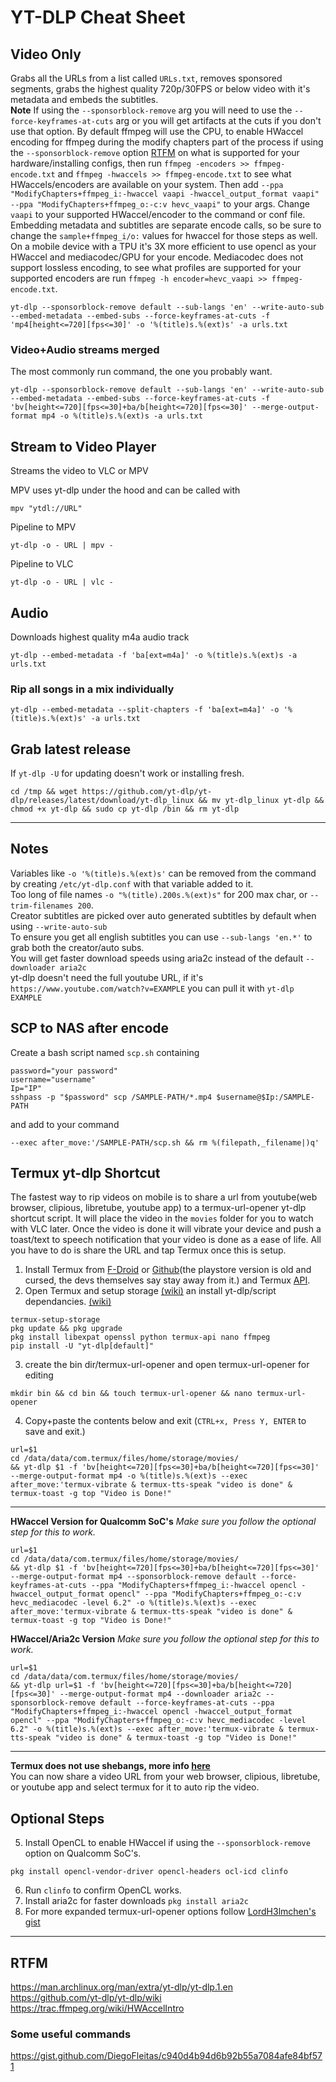 # YT-DLP Cheat Sheet

## Video Only
Grabs all the URLs from a list called `URLs.txt`, removes sponsored segments, grabs the highest quality 720p/30FPS or below video with it's metadata and embeds the subtitles.  
**Note** If using the `--sponsorblock-remove` arg you will need to use the `--force-keyframes-at-cuts` arg or you will get artifacts at the cuts if you don't use that option. By default ffmpeg will use the CPU, to enable HWaccel encoding for ffmpeg during the modify chapters part of the process if using the `--sponsorblock-remove` option [RTFM](https://trac.ffmpeg.org/wiki/HWAccelIntro) on what is supported for your hardware/installing configs, then run `ffmpeg -encoders >> ffmpeg-encode.txt` and `ffmpeg -hwaccels >> ffmpeg-encode.txt` to see what HWaccels/encoders are available on your system. Then add `--ppa "ModifyChapters+ffmpeg_i:-hwaccel vaapi -hwaccel_output_format vaapi" --ppa "ModifyChapters+ffmpeg_o:-c:v hevc_vaapi"` to your args. Change `vaapi` to your supported HWaccel/encoder to the command or conf file. Embedding metadata and subtitles are separate encode calls, so be sure to change the `sample+ffmpeg_i/o:` values for hwaccel for those steps as well. On a mobile device with a TPU it's 3X more efficient to use opencl as your HWaccel and mediacodec/GPU for your encode. Mediacodec does not support lossless encoding, to see what profiles are supported for your supported encoders are run `ffmpeg -h encoder=hevc_vaapi >> ffmpeg-encode.txt`.  
```
yt-dlp --sponsorblock-remove default --sub-langs 'en' --write-auto-sub --embed-metadata --embed-subs --force-keyframes-at-cuts -f 'mp4[height<=720][fps<=30]' -o '%(title)s.%(ext)s' -a urls.txt
```
### Video+Audio streams merged
The most commonly run command, the one you probably want.
```
yt-dlp --sponsorblock-remove default --sub-langs 'en' --write-auto-sub --embed-metadata --embed-subs --force-keyframes-at-cuts -f 'bv[height<=720][fps<=30]+ba/b[height<=720][fps<=30]' --merge-output-format mp4 -o %(title)s.%(ext)s -a urls.txt
```
## Stream to Video Player
Streams the video to VLC or MPV

MPV uses yt-dlp under the hood and can be called with
```
mpv "ytdl://URL"
```
Pipeline to MPV
```
yt-dlp -o - URL | mpv -
```
Pipeline to VLC
```
yt-dlp -o - URL | vlc -
```
## Audio
Downloads highest quality m4a audio track
```
yt-dlp --embed-metadata -f 'ba[ext=m4a]' -o %(title)s.%(ext)s -a urls.txt
```
### Rip all songs in a mix individually  
```
yt-dlp --embed-metadata --split-chapters -f 'ba[ext=m4a]' -o '%(title)s.%(ext)s' -a urls.txt
```
## Grab latest release
If `yt-dlp -U` for updating doesn't work or installing fresh.
```
cd /tmp && wget https://github.com/yt-dlp/yt-dlp/releases/latest/download/yt-dlp_linux && mv yt-dlp_linux yt-dlp && chmod +x yt-dlp && sudo cp yt-dlp /bin && rm yt-dlp
```

---

## Notes
Variables like `-o '%(title)s.%(ext)s'` can be removed from the command by creating `/etc/yt-dlp.conf` with that variable added to it.  
Too long of file names `-o "%(title).200s.%(ext)s"` for 200 max char, or `--trim-filenames 200`.  
Creator subtitles are picked over auto generated subtitles by default when using `--write-auto-sub`  
To ensure you get all english subtitles you can use `--sub-langs 'en.*'` to grab both the creator/auto subs.  
You will get faster download speeds using aria2c instead of the default `--downloader aria2c`  
yt-dlp doesn't need the full youtube URL, if it's `https://www.youtube.com/watch?v=EXAMPLE` you can pull it with `yt-dlp EXAMPLE`  

## SCP to NAS after encode
Create a bash script named `scp.sh` containing  
```
password="your password"
username="username"
Ip="IP"
sshpass -p "$password" scp /SAMPLE-PATH/*.mp4 $username@$Ip:/SAMPLE-PATH
```
and add to your command 
```
--exec after_move:'/SAMPLE-PATH/scp.sh && rm %(filepath,_filename|)q'
```
## Termux yt-dlp Shortcut
The fastest way to rip videos on mobile is to share a url from youtube(web browser, clipious, libretube, youtube app) to a termux-url-opener yt-dlp shortcut script. It will place the video in the `movies` folder for you to watch with VLC later. Once the video is done it will vibrate your device and push a toast/text to speech notification that your video is done as a ease of life. All you have to do is share the URL and tap Termux once this is setup.

1. Install Termux from [F-Droid](https://f-droid.org/en/packages/com.termux/) or [Github](https://github.com/termux/termux-app/releases/latest)(the playstore version is old and cursed, the devs themselves say stay away from it.) and Termux [API](https://f-droid.org/en/packages/com.termux.api/).
2. Open Termux and setup storage [(wiki)](https://wiki.termux.com/wiki/Termux-setup-storage) an install yt-dlp/script dependancies. [(wiki)](https://github.com/yt-dlp/yt-dlp/wiki/Installation#android)
```
termux-setup-storage
pkg update && pkg upgrade
pkg install libexpat openssl python termux-api nano ffmpeg
pip install -U "yt-dlp[default]"
```
3. create the bin dir/termux-url-opener and open termux-url-opener for editing
```
mkdir bin && cd bin && touch termux-url-opener && nano termux-url-opener
```
4. Copy+paste the contents below and exit (`CTRL+x, Press Y, ENTER` to save and exit.)  
```
url=$1
cd /data/data/com.termux/files/home/storage/movies/
&& yt-dlp $1 -f 'bv[height<=720][fps<=30]+ba/b[height<=720][fps<=30]' --merge-output-format mp4 -o %(title)s.%(ext)s --exec after_move:'termux-vibrate & termux-tts-speak "video is done" & termux-toast -g top "Video is Done!"
```

---

**HWaccel Version for Qualcomm SoC's** *Make sure you follow the optional step for this to work.*
```
url=$1
cd /data/data/com.termux/files/home/storage/movies/
&& yt-dlp $1 -f 'bv[height<=720][fps<=30]+ba/b[height<=720][fps<=30]' --merge-output-format mp4 --sponsorblock-remove default --force-keyframes-at-cuts --ppa "ModifyChapters+ffmpeg_i:-hwaccel opencl -hwaccel_output_format opencl" --ppa "ModifyChapters+ffmpeg_o:-c:v hevc_mediacodec -level 6.2" -o %(title)s.%(ext)s --exec after_move:'termux-vibrate & termux-tts-speak "video is done" & termux-toast -g top "Video is Done!"
```
**HWaccel/Aria2c Version** *Make sure you follow the optional step for this to work.*
```
url=$1
cd /data/data/com.termux/files/home/storage/movies/
&& yt-dlp url=$1 -f 'bv[height<=720][fps<=30]+ba/b[height<=720][fps<=30]' --merge-output-format mp4 --downloader aria2c --sponsorblock-remove default --force-keyframes-at-cuts --ppa "ModifyChapters+ffmpeg_i:-hwaccel opencl -hwaccel_output_format opencl" --ppa "ModifyChapters+ffmpeg_o:-c:v hevc_mediacodec -level 6.2" -o %(title)s.%(ext)s --exec after_move:'termux-vibrate & termux-tts-speak "video is done" & termux-toast -g top "Video is Done!"
```

---

**Termux does not use shebangs, more info [here](https://wiki.termux.com/wiki/Differences_from_Linux)**  
You can now share a video URL from your web browser, clipious, libretube, or youtube app and select termux for it to auto rip the video.  
## Optional Steps
5. Install OpenCL to enable HWaccel if using the `--sponsorblock-remove` option on Qualcomm SoC's.
```
pkg install opencl-vendor-driver opencl-headers ocl-icd clinfo
```
6. Run `clinfo` to confirm OpenCL works.
7. Install aria2c for faster downloads `pkg install aria2c`
8. For more expanded termux-url-opener options follow [LordH3lmchen's gist](https://gist.github.com/LordH3lmchen/dc35e8df3dc41d126683f18fe44ebe17)

---

## RTFM  
https://man.archlinux.org/man/extra/yt-dlp/yt-dlp.1.en  
https://github.com/yt-dlp/yt-dlp/wiki  
https://trac.ffmpeg.org/wiki/HWAccelIntro  
### Some useful commands  
https://gist.github.com/DiegoFleitas/c940d4b94d6b92b55a7084afe84bf571
